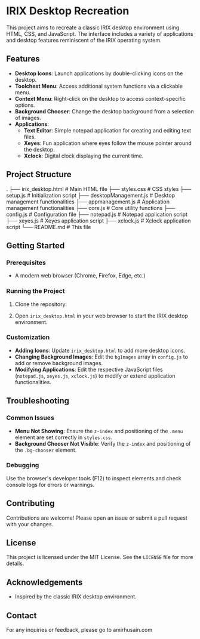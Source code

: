 # IRIX Desktop Recreation

This project aims to recreate a classic IRIX desktop environment using HTML, CSS, and JavaScript. The interface includes a variety of applications and desktop features reminiscent of the IRIX operating system.

## Features

- **Desktop Icons**: Launch applications by double-clicking icons on the desktop.
- **Toolchest Menu**: Access additional system functions via a clickable menu.
- **Context Menu**: Right-click on the desktop to access context-specific options.
- **Background Chooser**: Change the desktop background from a selection of images.
- **Applications**:
  - **Text Editor**: Simple notepad application for creating and editing text files.
  - **Xeyes**: Fun application where eyes follow the mouse pointer around the desktop.
  - **Xclock**: Digital clock displaying the current time.

## Project Structure

.
├── irix_desktop.html        # Main HTML file
├── styles.css               # CSS styles
├── setup.js                 # Initialization script
├── desktopManagement.js     # Desktop management functionalities
├── appmanagement.js         # Application management functionalities
├── core.js                  # Core utility functions
├── config.js                # Configuration file
├── notepad.js               # Notepad application script
├── xeyes.js                 # Xeyes application script
├── xclock.js                # Xclock application script
└── README.md                # This file


## Getting Started

### Prerequisites

- A modern web browser (Chrome, Firefox, Edge, etc.)

### Running the Project

1. Clone the repository:
   
   
2. Open `irix_desktop.html` in your web browser to start the IRIX desktop environment.

### Customization

- **Adding Icons**: Update `irix_desktop.html` to add more desktop icons.
- **Changing Background Images**: Edit the `bgImages` array in `config.js` to add or remove background images.
- **Modifying Applications**: Edit the respective JavaScript files (`notepad.js`, `xeyes.js`, `xclock.js`) to modify or extend application functionalities.

## Troubleshooting

### Common Issues

- **Menu Not Showing**: Ensure the `z-index` and positioning of the `.menu` element are set correctly in `styles.css`.
- **Background Chooser Not Visible**: Verify the `z-index` and positioning of the `.bg-chooser` element.

### Debugging

Use the browser's developer tools (F12) to inspect elements and check console logs for errors or warnings.

## Contributing

Contributions are welcome! Please open an issue or submit a pull request with your changes.

## License

This project is licensed under the MIT License. See the `LICENSE` file for more details.

## Acknowledgements

- Inspired by the classic IRIX desktop environment.

## Contact

For any inquiries or feedback, please go to amirhusain.com
